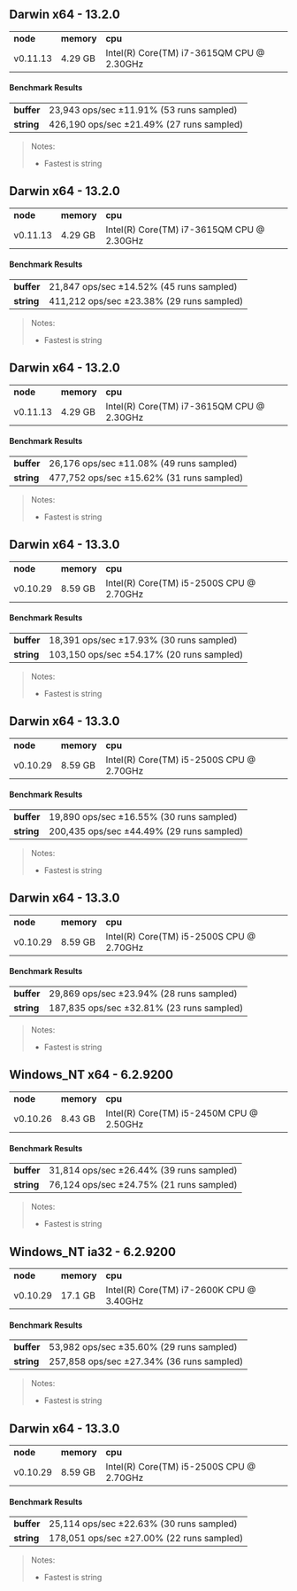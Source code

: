Darwin x64 - 13.2.0
-----

<table><tr><td><b>node</b></td><td><b>memory</b></td><td><b>cpu</b></td></tr><tr><td>v0.11.13</td><td>4.29 GB</td><td>Intel(R) Core(TM) i7-3615QM CPU @ 2.30GHz</td></tr></table>

#### Benchmark Results ####

<table><tr><td><b>buffer</b></td><td>23,943 ops/sec ±11.91% (53 runs sampled)
</td></tr><tr><td><b>string</b></td><td>426,190 ops/sec ±21.49% (27 runs sampled)
</td></tr></table>

> Notes:
> - Fastest is string


Darwin x64 - 13.2.0
-----

<table><tr><td><b>node</b></td><td><b>memory</b></td><td><b>cpu</b></td></tr><tr><td>v0.11.13</td><td>4.29 GB</td><td>Intel(R) Core(TM) i7-3615QM CPU @ 2.30GHz</td></tr></table>

#### Benchmark Results ####

<table><tr><td><b>buffer</b></td><td>21,847 ops/sec ±14.52% (45 runs sampled)
</td></tr><tr><td><b>string</b></td><td>411,212 ops/sec ±23.38% (29 runs sampled)
</td></tr></table>

> Notes:
> - Fastest is string


Darwin x64 - 13.2.0
-----

<table><tr><td><b>node</b></td><td><b>memory</b></td><td><b>cpu</b></td></tr><tr><td>v0.11.13</td><td>4.29 GB</td><td>Intel(R) Core(TM) i7-3615QM CPU @ 2.30GHz</td></tr></table>

#### Benchmark Results ####

<table><tr><td><b>buffer</b></td><td>26,176 ops/sec ±11.08% (49 runs sampled)
</td></tr><tr><td><b>string</b></td><td>477,752 ops/sec ±15.62% (31 runs sampled)
</td></tr></table>

> Notes:
> - Fastest is string


Darwin x64 - 13.3.0
-----

<table><tr><td><b>node</b></td><td><b>memory</b></td><td><b>cpu</b></td></tr><tr><td>v0.10.29</td><td>8.59 GB</td><td>Intel(R) Core(TM) i5-2500S CPU @ 2.70GHz</td></tr></table>

#### Benchmark Results ####

<table><tr><td><b>buffer</b></td><td>18,391 ops/sec ±17.93% (30 runs sampled)
</td></tr><tr><td><b>string</b></td><td>103,150 ops/sec ±54.17% (20 runs sampled)
</td></tr></table>

> Notes:
> - Fastest is string


Darwin x64 - 13.3.0
-----

<table><tr><td><b>node</b></td><td><b>memory</b></td><td><b>cpu</b></td></tr><tr><td>v0.10.29</td><td>8.59 GB</td><td>Intel(R) Core(TM) i5-2500S CPU @ 2.70GHz</td></tr></table>

#### Benchmark Results ####

<table><tr><td><b>buffer</b></td><td>19,890 ops/sec ±16.55% (30 runs sampled)
</td></tr><tr><td><b>string</b></td><td>200,435 ops/sec ±44.49% (29 runs sampled)
</td></tr></table>

> Notes:
> - Fastest is string


Darwin x64 - 13.3.0
-----

<table><tr><td><b>node</b></td><td><b>memory</b></td><td><b>cpu</b></td></tr><tr><td>v0.10.29</td><td>8.59 GB</td><td>Intel(R) Core(TM) i5-2500S CPU @ 2.70GHz</td></tr></table>

#### Benchmark Results ####

<table><tr><td><b>buffer</b></td><td>29,869 ops/sec ±23.94% (28 runs sampled)
</td></tr><tr><td><b>string</b></td><td>187,835 ops/sec ±32.81% (23 runs sampled)
</td></tr></table>

> Notes:
> - Fastest is string


Windows_NT x64 - 6.2.9200
-----

<table><tr><td><b>node</b></td><td><b>memory</b></td><td><b>cpu</b></td></tr><tr><td>v0.10.26</td><td>8.43 GB</td><td>Intel(R) Core(TM) i5-2450M CPU @ 2.50GHz</td></tr></table>

#### Benchmark Results ####

<table><tr><td><b>buffer</b></td><td>31,814 ops/sec ±26.44% (39 runs sampled)
</td></tr><tr><td><b>string</b></td><td>76,124 ops/sec ±24.75% (21 runs sampled)
</td></tr></table>

> Notes:
> - Fastest is string

Windows_NT ia32 - 6.2.9200
-----

<table><tr><td><b>node</b></td><td><b>memory</b></td><td><b>cpu</b></td></tr><tr><td>v0.10.29</td><td>17.1 GB</td><td>Intel(R) Core(TM) i7-2600K CPU @ 3.40GHz</td></tr></table>

#### Benchmark Results ####

<table><tr><td><b>buffer</b></td><td>53,982 ops/sec ±35.60% (29 runs sampled)
</td></tr><tr><td><b>string</b></td><td>257,858 ops/sec ±27.34% (36 runs sampled)
</td></tr></table>

> Notes:
> - Fastest is string


Darwin x64 - 13.3.0
-----

<table><tr><td><b>node</b></td><td><b>memory</b></td><td><b>cpu</b></td></tr><tr><td>v0.10.29</td><td>8.59 GB</td><td>Intel(R) Core(TM) i5-2500S CPU @ 2.70GHz</td></tr></table>

#### Benchmark Results ####

<table><tr><td><b>buffer</b></td><td>25,114 ops/sec ±22.63% (30 runs sampled)
</td></tr><tr><td><b>string</b></td><td>178,051 ops/sec ±27.00% (22 runs sampled)
</td></tr></table>

> Notes:
> - Fastest is string


